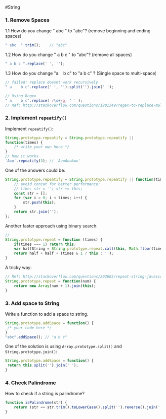#String

### 1. Remove Spaces

1.1 How do you change " abc " to "abc"? (remove beginning and ending spaces)

```js
" abc  ".trim();    // "abc"
```

1.2 How do you change " a b c " to "abc"? (remove all spaces)

```js
" a b c ".replace(' ', '');
```

1.3 How do you change "a&nbsp;&nbsp;&nbsp;    b c" to "a b c" ? (Single space to multi-space)

```js
// failed: replace doesnt work recursively
" a    b c".replace(' ', '').split('').join(' ');

// Using Regex
" a    b c".replace( /\s+/g, ' ' );
// Ref: http://stackoverflow.com/questions/1981349/regex-to-replace-multiple-spaces-with-a-single-space
```

### 2. Implement `repeatify()`

Implement `repeatify()`:

```js
String.prototype.repeatify = String.prototype.repeatify ||
function(times) {
    /* write your own here */
}
// how it works
'Aoo'.repeatify(3); // 'AooAooAoo'
```
One of the answers could be:
```js
String.prototype.repeatify = String.prototype.repeatify || function(times) {
    // avoid concat for better performance:
    // like: str = ''; str += this;
    const str = [];
    for (var i = 0; i < times; i++) {
        str.push(this);
    }
    return str.join('');
};
```
Another faster approach using binary search
```js
//
String.prototype.repeat = function (times) {
    if(times === 1) return this;
    var halfString = String.prototype.repeat.call(this, Math.floor(times/2));
    return half + half + (times & 1 ? this : '');
}
```
A tricky way:
```js
// Ref: http://stackoverflow.com/questions/202605/repeat-string-javascript
String.prototype.repeat = function(num) {
    return new Array(num + 1).join(this);
}
```
### 3. Add space to String

Write a function to add a space to string.
```js
String.prototype.addSpace = function() {
 /* your code here */
}
"abc".addSpace(); // "a b c"
```
One of the solution is using `Array.prototype.split()` and `String.prototype.join()`:
```js
String.prototype.addSpace = function() {
 return this.split('').join(' ');
}
```

### 4. Check Palindrome
How to check if a string is palindrome?
```js
function isPalindrome(str) {
    return (str == str.trim().toLowerCase().split('').reverse().join(''));
}
```
